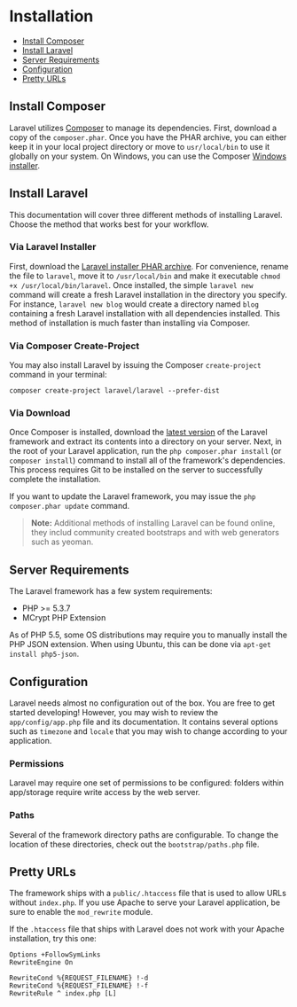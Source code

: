 # Installation

- [Install Composer](#install-composer)
- [Install Laravel](#install-laravel)
- [Server Requirements](#server-requirements)
- [Configuration](#configuration)
- [Pretty URLs](#pretty-urls)

<a name="install-composer"></a>
## Install Composer

Laravel utilizes [Composer](http://getcomposer.org) to manage its dependencies. First, download a copy of the `composer.phar`. Once you have the PHAR archive, you can either keep it in your local project directory or move to `usr/local/bin` to use it globally on your system. On Windows, you can use the Composer [Windows installer](https://getcomposer.org/Composer-Setup.exe).

<a name="install-laravel"></a>
## Install Laravel

This documentation will cover three different methods of installing Laravel. Choose the method that works best for your workflow.

### Via Laravel Installer

First, download the [Laravel installer PHAR archive](http://laravel.com/laravel.phar). For convenience, rename the file to `laravel`, move it to `/usr/local/bin` and make it executable `chmod +x /usr/local/bin/laravel`. Once installed, the simple `laravel new` command will create a fresh Laravel installation in the directory you specify. For instance, `laravel new blog` would create a directory named `blog` containing a fresh Laravel installation with all dependencies installed. This method of installation is much faster than installing via Composer.

### Via Composer Create-Project

You may also install Laravel by issuing the Composer `create-project` command in your terminal:

	composer create-project laravel/laravel --prefer-dist

### Via Download

Once Composer is installed, download the [latest version](https://github.com/laravel/laravel/archive/master.zip) of the Laravel framework and extract its contents into a directory on your server. Next, in the root of your Laravel application, run the `php composer.phar install` (or `composer install`) command to install all of the framework's dependencies. This process requires Git to be installed on the server to successfully complete the installation.

If you want to update the Laravel framework, you may issue the `php composer.phar update` command.

> **Note:** Additional methods of installing Laravel can be found online, they includ community created bootstraps and with web generators such as yeoman.

<a name="server-requirements"></a>
## Server Requirements

The Laravel framework has a few system requirements:

- PHP >= 5.3.7
- MCrypt PHP Extension

As of PHP 5.5, some OS distributions may require you to manually install the PHP JSON extension. When using Ubuntu, this can be done via `apt-get install php5-json`.

<a name="configuration"></a>
## Configuration

Laravel needs almost no configuration out of the box. You are free to get started developing! However, you may wish to review the `app/config/app.php` file and its documentation. It contains several options such as `timezone` and `locale` that you may wish to change according to your application.

<a name="permissions"></a>
### Permissions
Laravel may require one set of permissions to be configured: folders within app/storage require write access by the web server.

<a name="paths"></a>
### Paths

Several of the framework directory paths are configurable. To change the location of these directories, check out the `bootstrap/paths.php` file.

<a name="pretty-urls"></a>
## Pretty URLs

The framework ships with a `public/.htaccess` file that is used to allow URLs without `index.php`. If you use Apache to serve your Laravel application, be sure to enable the `mod_rewrite` module.

If the `.htaccess` file that ships with Laravel does not work with your Apache installation, try this one:

	Options +FollowSymLinks
	RewriteEngine On

	RewriteCond %{REQUEST_FILENAME} !-d
	RewriteCond %{REQUEST_FILENAME} !-f
	RewriteRule ^ index.php [L]
